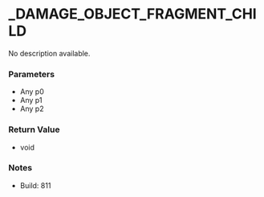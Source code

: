 # _DAMAGE_OBJECT_FRAGMENT_CHILD

No description available.

### Parameters
* Any p0
* Any p1
* Any p2

### Return Value
* void

### Notes
* Build: 811

